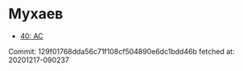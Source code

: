 # Мухаев
- [40: AC](40.md)

Commit: 129f01768dda56c71f108cf504890e6dc1bdd46b
 fetched at: 20201217-090237
